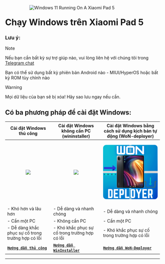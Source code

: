 <img align="right" src="https://raw.githubusercontent.com/erdilS/Port-Windows-11-Xiaomi-Pad-5/main/nabu.png" width="425" alt="Windows 11 Running On A Xiaomi Pad 5">

# Chạy Windows trên Xiaomi Pad 5

### Lưu ý:
> [!NOTE]
> Nếu bạn cần bất kỳ sự trợ giúp nào, vui lòng liên hệ với chúng tôi trong [Telegram chat](https://t.me/nabuwoa)
>
> Bạn có thể sử dụng bất kỳ phiên bản Android nào - MIUI/HyperOS hoặc bất kỳ ROM tùy chỉnh nào

> [!Warning]
> Mọi dữ liệu của bạn sẽ bị xóa! Hãy sao lưu ngay nếu cần.

## Có ba phương pháp để cài đặt Windows:

| **Cài đặt Windows thủ công**                                                                       | **Cài đặt Windows không cần PC (wininstaller)**                                                 | **Cài đặt Windows bằng cách sử dụng kịch bản tự động (WoN-deployer)**                                                                          |
|----------------------------------------------------------------------------------------------------------------|----------------------------------------------------------------------------------------------------------------|----------------------------------------------------------------------------------------------------------------|
| <p align="center"><a href="1-partition-vi.md"><img src="https://raw.githubusercontent.com/erdilS/Port-Windows-11-Xiaomi-Pad-5/main/nabu.png" width="280"></a></p> | <p align="center"><a href="https://github.com/Kumar-Jy/Windows-in-NABU-Without-PC/blob/main/guide/Installation.md"><img src="https://raw.githubusercontent.com/erdilS/Port-Windows-11-Xiaomi-Pad-5/main/nabu.png" width="280"></a></p> | <p align="center"><a href="won-deployer-install-vi.md"><img src="https://github.com/ArKT-7/won-deployer/blob/main/assets/Won-nabu-bg.png" width="280"></a></p> |
| - Khó hơn và lâu hơn | - Dễ dàng và nhanh chóng | - Dễ dàng và nhanh chóng                         |  |                    
| - Cần một PC | - Không cần PC | - Cần một PC
| - Dễ dàng khắc phục sự cố trong trường hợp có lỗi | - Khó khắc phục sự cố trong trường hợp có lỗi | - Khó khắc phục sự cố trong trường hợp có lỗi
| [**`Hướng dẫn thủ công`**](1-partition-vi.md) |[**`Hướng dẫn WinInstaller`**](https://github.com/Kumar-Jy/Windows-in-NABU-Without-PC/blob/main/guide/Installation.md) | [**```Hướng dẫn WoN-Deployer```**](won-deployer-install-vi.md) | 

---
















